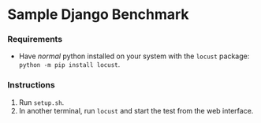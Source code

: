 # Sample Django Benchmark

### Requirements
- Have _normal_ python installed on your system with the `locust` package: `python -m pip install locust`.

### Instructions
1. Run `setup.sh`.
2. In another terminal, run `locust` and start the test from the web interface.
